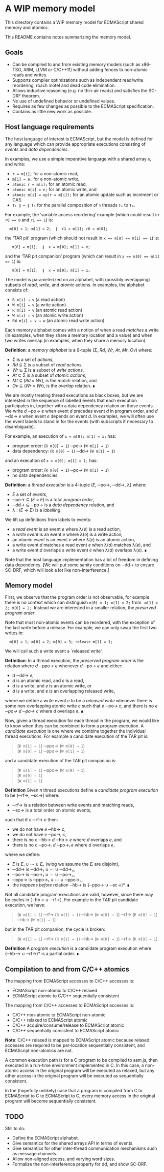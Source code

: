 # A WIP memory model

This directory contains a WIP memory model for ECMAScript shared memory and atomics.

This README contains notes summarizing the memory model.

## Goals

* Can be compiled to and from existing memory models (such as x86-TSO, ARM, LLVM or C/C++11) without adding fences to non-atomic reads and writes.
* Supports compiler optimizations such as independent read/write reordering, roach motel and dead code elimination.
* Allows inductive reasoning (e.g. no thin-air reads) and satisfies the SC-DRF theorem.
* No use of undefined behavior or undefined values.
* Requires as few changes as possible to the ECMAScript specification.
* Contains as little new work as possible.

## Host language requirements

The host language of interest is ECMAScript, but the model is defined for
any language which can provide appropriate executions consisting of
*events* and *data dependencies*.

In examples, we use a simple imperative language with a shared array `m`, and write:

* `r = m[i];` for a non-atomic read,
* `m[i] = e;` for a non-atomic write,
* `atomic r = m[i];` for an atomic read,
* `atomic m[i] = e;` for an atomic write, and
* `atomic m[i] = op(r = m[i]);` for an atomic update such as increment or CAS.
* `T₁ ∥ ⋯ ∥ Tₙ` for the parallel composition of `n` threads `T₁` to `Tₘ`.

For example, the ‘variable access reordering′ example (which could result in `r0 == 0` and `r1 == 1`) is:
```
  m[0] = 1; m[1] = 2;  ∥  r1 = m[1]; r0 = m[0];
```
the ‘TAR pit’ program (which should not result in `x == m[0] == m[1] == 1`) is:
```
   m[0] = m[1];  ∥  x = m[0]; m[1] = x;
```
and the ‘TAR pit companion’ program (which can result in `x == m[0] == m[1] == 1`) is:
```
   m[0] = m[1];  ∥  x = m[0]; m[1] = 1;
```

The model is parameterized on an alphabet, with (possibly overlapping) subsets of *read*,
*write*, and *atomic* actions. In examples, the alphabet consists of:

* `R m[i] → v` (a read action)
* `W m[i] ← v` (a write action)
* `R m[i] ⇒ v` (an atomic read action)
* `W m[i] ⇐ v` (an atomic write action)
* `RW m[i] ⇐ v ⇒ w` (an atomic read write action)

Each memory alphabet comes with a notion of when a read *matches* a write
(in examples, when they share a memory location and a value) and when
two writes overlap (in examples, when they share a memory location).

**Definition**: a *memory alphabet* is a 6-tuple (Σ, *Rd*, *Wr*, *At*, *Mt*, *Ov*) where:
* Σ is a set of *actions*,
* *Rd* ⊆ Σ is a subset of *read actions*,
* *Wr* ⊆ Σ is a subset of *write actions*,
* *At* ⊆ Σ is a subset of *atomic actions*,
* *Mt* ⊆ (*Rd* × *Wr*), is the *match* relation, and
* *Ov* ⊆ (*Wr* × *Wr*), is the *overlap* relation. ∎

We are mostly treating thread executions as black boxes, but we are
interested in the sequence of labelled events that each execution
participates in, together with a data dependency relation on those
events.  We write *d* ─po→ *e* when event *d* precedes event *d* in
program order, and *d* ─dd→ *e* when event *e* depends on event *d*.
In examples, we will often use the event labels to stand in for the events
(with subscripts if necessary to disambiguate).

For example, an execution of `x = m[0]; m[1] = x;` has:

* program order: (`R m[0] → 1`) ─po→ (`W m[1] → 1`) 
* data dependency: (`R m[0] → 1`) ─dd→ (`W m[1] → 1`) 

and an execution of `x = m[0]; m[1] = 1;` has:

* program order: (`R m[0] → 1`) ─po→ (`W m[1] → 1`) 
* no data dependencies

**Definition**: a *thread execution* is a 4-tuple (*E*, ─po→, ─dd→, λ) where:

* *E* a set of *events*,
* ─po→ ⊆ (*E* × *E*) is a total *program order*,
* ─dd→ ⊆ ─po→ is a *data dependency* relation, and
* λ : (*E* → Σ) is a *labelling*.

We lift up definitions from labels to events:

* a *read event* is an event *e* where λ(*e*) is a read action,
* a *write event* is an event *e* where λ(*e*) is a write action,
* an *atomic event* is an event *e* where λ(*e*) is an atomic action,
* a write event *d* matches a read event *e* when λ(*d*) matches λ(*e*), and
* a write event *d* overlaps a write event *e* when λ(*d*) overlaps λ(*e*). ∎

Note that the host language implementation has a lot of freedom in defining data dependency.
[We will put some sanity conditions on ─dd→ to ensure SC-DRF, which will look
a lot like non-interference.]

## Memory model

First, we observe that the program order is not observable, for example there is no
context which can distinguish `m[0] = 1; m[1] = 2;` from ` m[1] = 2; m[0] = 1;`.
Instead we are interested in a smaller relation, the *preserved program order*.

Note that most non-atomic events can be reordered, with the exception of the
last write before a release. For example, we can only swap the first two writes
in:
```
  m[0] = 1; m[0] = 2; m[0] = 3; release m[1] = 1;
```
We will call such a write event a `released write'.

**Definition**: In a thread execution, the *preserved program order* is the relation
where *d* ─ppo→ *e* whenever *d* ─po→ *e* and either:

* *d* ─dd→ *e*,
* *d* is an atomic read, and *e* is a read,
* *d* is a write, and *e* is an atomic write, or
* *d* is a write, and *e* is an overlapping released write,

where we define a write event *e* to be a *released write* whenever
there is some non-overlapping atomic write *c* such that *e* ─po→ *c*,
and there is no *e ─po→ d ─po→ c* where *d* overlaps *e*. ∎

Now, given a thread execution for each thread in the program,
we would like to know when they can be combined to form a program
execution. A *candidate execution* is one where we combine together
the individual thread executions. For example a candidate execution of the TAR pit is:

>  (`R m[1] → 1`) ─ppo→ (`W m[0] → 1`)  
>  (`R m[0] → 1`) ─ppo→ (`W m[1] → 1`)  

and a candidate execution of the TAR pit companion is:

>  (`R m[1] → 1`) ─ppo→ (`W m[0] → 1`)  
>  (`R m[0] → 1`)  
>  (`W m[1] → 1`)  

**Definition** Given *n* thread executions define a *candidate program execution* to be
(─rf→, ─sc→) where:

* ─rf→ is a relation between write events and matching reads,
* ─sc→ is a total order on atomic events,

such that if *c* ─rf→ *e* then:

* we do not have *e* ─hb→ *c*,
* we do not have *e* ─po→*ᵢ* *c*,
* there is no *c* ─hb→ *d* ─hb→ *e* where *d* overlaps *e*, and
* there is no *c* ─po→*ᵢ* *d* ─po→*ᵢ* *e* where *d* overlaps *e*, 

where we define:

* *E* is *E*₁ ∪ ⋯ ∪ *Eₙ* (wlog we assume the *Eᵢ* are disjoint),
* ─dd→ is ─dd→₁ ∪ ⋯ ∪ ─dd→ₙ,
* ─po→ is ─po→₁ ∪ ⋯ ∪ ─po→ₙ,
* ─ppo→ is ─ppo→₁ ∪ ⋯ ∪ ─ppo→ₙ,
* the *happens before* relation ─hb→ is (─ppo→ ∪ ─sc→)*. ∎

Not all candidate program executions are valid, however, since there may be cycles in (─hb→ ∪ ─rf→).
For example in the TAR pit candidate execution, we have:

>  (`W m[1] → 1`) ─rf→ (`R m[1] → 1`) ─hb→ (`W m[0] → 1`) ─rf→ (`R m[0] → 1`) ─hb→ (`W m[1] → 1`)

but in the TAR pit companion, the cycle is broken:

>  (`W m[1] → 1`) ─rf→ (`R m[1] → 1`) ─hb→ (`W m[0] → 1`) ─rf→ (`R m[0] → 1`)

**Definition** A *program execution* is a candidate program execution where
  (─hb⟶ ∪ ─rf→)* is a partial order. ∎

## Compilation to and from C/C++ atomics

The mapping from ECMAScript accesses to C/C++ accesses is:

* ECMAScript non-atomic to C/C++ relaxed
* ECMAScript atomic to C/C++ sequentially consistent

The mapping from C/C++ accesses to ECMAScript accesses is:

* C/C++ non-atomic to ECMAScript non-atomic
* C/C++ relaxed to ECMAScript atomic
* C/C++ acquire/consume/release to ECMAScript atomic
* C/C++ sequentially consistent to ECMAScript atomic

**Note**: C/C++ relaxed is mapped to ECMAScript atomic because relaxed
accesses are required to be per-location sequentially consistent, and
ECMAScript non-atomics are not.

A common execution path is for a C program to be compiled to asm.js,
then executed in a run-time environment implemented in C. In this
case, a non-atomic access in the original program will be executed as
relaxed, but any other access in the original program will be executed
as sequentially consistent.

In the (hopefully unlikely) case that a program is
compiled from C to ECMAScript to C to ECMAScript to C, every memory
access in the original program will become sequentially consistent.

## TODO

Still to do:

* Define the ECMAScript alphabet.
* Give semantics for the shared arrays API in terms of events.
* Give semantics for other inter-thread communication mechanisms such as message channels.
* Allow non-aligned access, and varying word sizes.
* Formalize the non-interference property for dd, and show SC-DRF.
